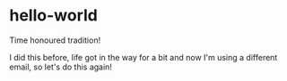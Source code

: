 # hello-world
Time honoured tradition!

I did this before, life got in the way for a bit and now I'm using a different email, so let's do this again!
